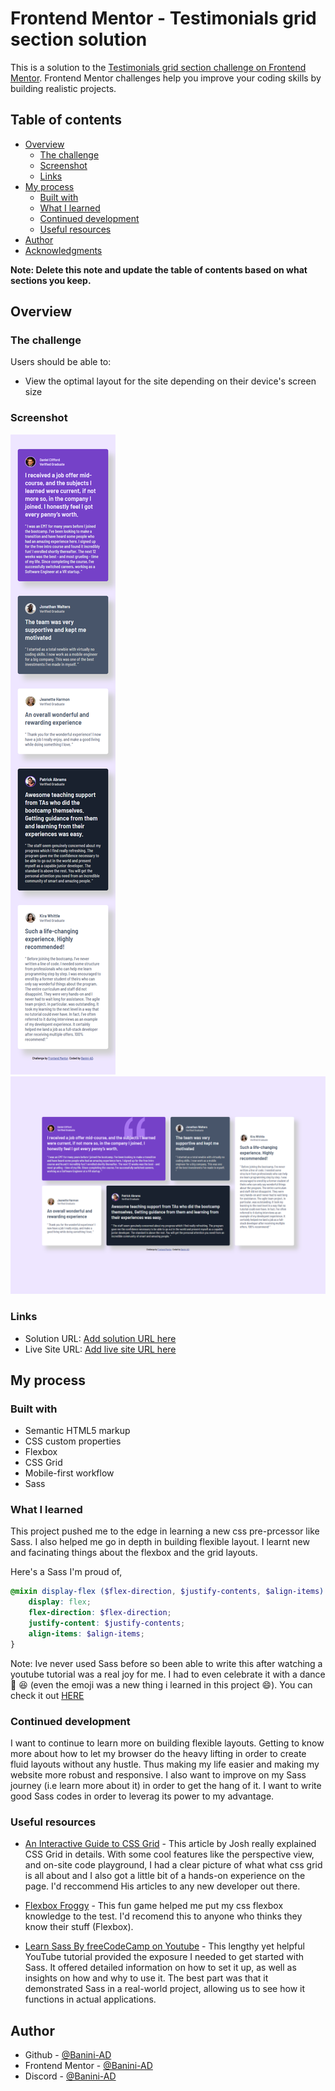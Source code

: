# Frontend Mentor - Testimonials grid section solution

This is a solution to the [Testimonials grid section challenge on Frontend Mentor](https://www.frontendmentor.io/challenges/testimonials-grid-section-Nnw6J7Un7). Frontend Mentor challenges help you improve your coding skills by building realistic projects. 

## Table of contents

- [Overview](#overview)
  - [The challenge](#the-challenge)
  - [Screenshot](#screenshot)
  - [Links](#links)
- [My process](#my-process)
  - [Built with](#built-with)
  - [What I learned](#what-i-learned)
  - [Continued development](#continued-development)
  - [Useful resources](#useful-resources)
- [Author](#author)
- [Acknowledgments](#acknowledgments)

**Note: Delete this note and update the table of contents based on what sections you keep.**

## Overview

### The challenge

Users should be able to:

- View the optimal layout for the site depending on their device's screen size

### Screenshot

![](./design/Mobile-preview.png)
![](./design/Desktop-preview.png)

### Links

- Solution URL: [Add solution URL here](https://your-solution-url.com)
- Live Site URL: [Add live site URL here](https://your-live-site-url.com)

## My process


### Built with

- Semantic HTML5 markup
- CSS custom properties
- Flexbox
- CSS Grid
- Mobile-first workflow
- Sass

### What I learned

This project pushed me to the edge in learning a new css pre-prcessor like Sass. I also helped me go in depth in building flexible layout. I learnt new and facinating things about the flexbox and the grid layouts.

Here's a Sass I'm proud of,

```scss
@mixin display-flex ($flex-direction, $justify-contents, $align-items) {
    display: flex;
    flex-direction: $flex-direction;
    justify-content: $justify-contents;
    align-items: $align-items; 
} 
```

Note: Ive never used Sass before so been able to write this after watching a youtube tutorial was a real joy for me. I had to even celebrate it with a dance :dancer: :laughing: (even the emoji was a new thing i learned in this project :smile:). You can check it out [HERE](https://dev.to/nikolab/complete-list-of-github-markdown-emoji-markup-5aia)



### Continued development

I want to continue to learn more on building flexible layouts. Getting to know more about how to let my browser do the heavy lifting in order to create fluid layouts without any hustle. Thus making my life easier and making my website more robust and responsive. I also want to improve on my Sass journey (i.e learn more about it) in order to get the hang of it. I want to write good Sass codes in order to leverag its power to my advantage.


### Useful resources

- [An Interactive Guide to CSS Grid](https://www.joshwcomeau.com/css/interactive-guide-to-grid/) - This article by Josh really explained CSS Grid in details. With some cool features like the perspective view, and on-site code playground, I had a clear picture of what what css grid is all about and I also got a little bit of a hands-on experience on the page. I'd reccommend His articles to any new developer out there.

- [Flexbox Froggy](https://flexboxfroggy.com/) - This fun game helped me put my css flexbox knowledge to the test. I'd recomend this to anyone who thinks they know their stuff (Flexbox).

- [Learn Sass By freeCodeCamp on Youtube](https://m.youtube.com/watch?v=_a5j7KoflTs&t=35s&pp=ygUKbGVhcm4gc2Fzcw%3D%3D) - This lengthy yet helpful YouTube tutorial provided the exposure I needed to get started with Sass. It offered detailed information on how to set it up, as well as insights on how and why to use it. The best part was that it demonstrated Sass in a real-world project, allowing us to see how it functions in actual applications.


## Author

- Github - [@Banini-AD](https://www.github.com/Banini-AD)
- Frontend Mentor - [@Banini-AD](https://www.frontendmentor.io/profile/Banini-AD)
- Discord - [@Banini-AD](https://discord.gg/dk9Aj3CU)